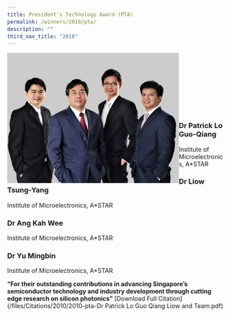 ```yaml
---
title: President's Technology Award (PTA)
permalink: /winners/2010/pta/
description: ""
third_nav_title: "2010"
---
```

<img src="/images/Winners/2010/2010-pta-patrickteam.jpg" alt="2010 PTA Team" style="width:400px" align="left"/><br><br><br><br><br><br><br><br>

### **Dr Patrick Lo Guo-Qiang**  
Institute of Microelectronics, A*STAR

### **Dr Liow Tsung-Yang**
Institute of Microelectronics, A*STAR

### **Dr Ang Kah Wee**
Institute of Microelectronics, A*STAR

### **Dr Yu Mingbin**
Institute of Microelectronics, A*STAR

<b>“For their outstanding contributions in advancing Singapore’s semiconductor technology and industry development through cutting edge research on silicon photonics”</b> [Download Full Citation](/files/Citations/2010/2010-pta-Dr Patrick Lo Guo Qiang Liow and Team.pdf)
<br><br><br>